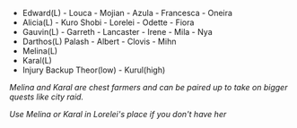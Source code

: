 * Edward(L) - Louca - Mojian - Azula - Francesca - Oneira
* Alicia(L) - Kuro Shobi - Lorelei - Odette - Fiora
* Gauvin(L) - Garreth - Lancaster - Irene - Mila - Nya
* Darthos(L) Palash - Albert - Clovis - Mihn
* Melina(L)
* Karal(L)
* Injury Backup Theor(low) - Kurul(high)

*Melina and Karal are chest farmers and can be paired up to take on bigger quests like city raid.*

*Use Melina or Karal in Lorelei's place if you don't have her*
